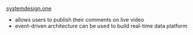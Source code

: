 [systemdesign.one](https://systemdesign.one/url-shortening-system-design/)

- allows users to publish their comments on live video
- event-driven architecture can be used to build real-time data platform
